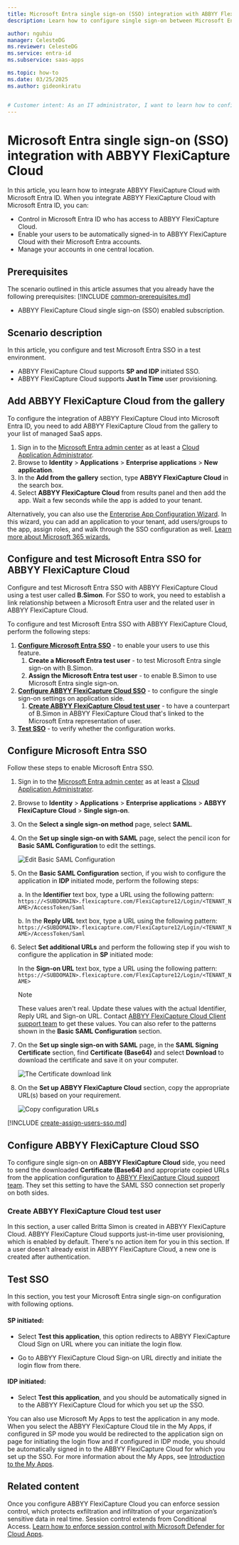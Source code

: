 ```yaml
---
title: Microsoft Entra single sign-on (SSO) integration with ABBYY FlexiCapture Cloud
description: Learn how to configure single sign-on between Microsoft Entra ID and ABBYY FlexiCapture Cloud.

author: nguhiu
manager: CelesteDG
ms.reviewer: CelesteDG
ms.service: entra-id
ms.subservice: saas-apps

ms.topic: how-to
ms.date: 03/25/2025
ms.author: gideonkiratu


# Customer intent: As an IT administrator, I want to learn how to configure single sign-on between Microsoft Entra ID and ABBYY FlexiCapture Cloud so that I can control who has access to ABBYY FlexiCapture Cloud, enable automatic sign-in with Microsoft Entra accounts, and manage my accounts in one central location.
---
```


# Microsoft Entra single sign-on (SSO) integration with ABBYY FlexiCapture Cloud

In this article,  you learn how to integrate ABBYY FlexiCapture Cloud with Microsoft Entra ID. When you integrate ABBYY FlexiCapture Cloud with Microsoft Entra ID, you can:

* Control in Microsoft Entra ID who has access to ABBYY FlexiCapture Cloud.
* Enable your users to be automatically signed-in to ABBYY FlexiCapture Cloud with their Microsoft Entra accounts.
* Manage your accounts in one central location.

## Prerequisites
The scenario outlined in this article assumes that you already have the following prerequisites:
[!INCLUDE [common-prerequisites.md](~/identity/saas-apps/includes/common-prerequisites.md)]
* ABBYY FlexiCapture Cloud single sign-on (SSO) enabled subscription.

## Scenario description

In this article,  you configure and test Microsoft Entra SSO in a test environment.

* ABBYY FlexiCapture Cloud supports **SP and IDP** initiated SSO.
* ABBYY FlexiCapture Cloud supports **Just In Time** user provisioning.

## Add ABBYY FlexiCapture Cloud from the gallery

To configure the integration of ABBYY FlexiCapture Cloud into Microsoft Entra ID, you need to add ABBYY FlexiCapture Cloud from the gallery to your list of managed SaaS apps.

1. Sign in to the [Microsoft Entra admin center](https://entra.microsoft.com) as at least a [Cloud Application Administrator](~/identity/role-based-access-control/permissions-reference.md#cloud-application-administrator).
1. Browse to **Identity** > **Applications** > **Enterprise applications** > **New application**.
1. In the **Add from the gallery** section, type **ABBYY FlexiCapture Cloud** in the search box.
1. Select **ABBYY FlexiCapture Cloud** from results panel and then add the app. Wait a few seconds while the app is added to your tenant.

 Alternatively, you can also use the [Enterprise App Configuration Wizard](https://portal.office.com/AdminPortal/home?Q=Docs#/azureadappintegration). In this wizard, you can add an application to your tenant, add users/groups to the app, assign roles, and walk through the SSO configuration as well. [Learn more about Microsoft 365 wizards.](/microsoft-365/admin/misc/azure-ad-setup-guides)

<a name='configure-and-test-azure-ad-sso-for-abbyy-flexicapture-cloud'></a>

## Configure and test Microsoft Entra SSO for ABBYY FlexiCapture Cloud

Configure and test Microsoft Entra SSO with ABBYY FlexiCapture Cloud using a test user called **B.Simon**. For SSO to work, you need to establish a link relationship between a Microsoft Entra user and the related user in ABBYY FlexiCapture Cloud.

To configure and test Microsoft Entra SSO with ABBYY FlexiCapture Cloud, perform the following steps:

1. **[Configure Microsoft Entra SSO](#configure-azure-ad-sso)** - to enable your users to use this feature.
    1. **Create a Microsoft Entra test user** - to test Microsoft Entra single sign-on with B.Simon.
    1. **Assign the Microsoft Entra test user** - to enable B.Simon to use Microsoft Entra single sign-on.
1. **[Configure ABBYY FlexiCapture Cloud SSO](#configure-abbyy-flexicapture-cloud-sso)** - to configure the single sign-on settings on application side.
    1. **[Create ABBYY FlexiCapture Cloud test user](#create-abbyy-flexicapture-cloud-test-user)** - to have a counterpart of B.Simon in ABBYY FlexiCapture Cloud that's linked to the Microsoft Entra representation of user.
1. **[Test SSO](#test-sso)** - to verify whether the configuration works.

<a name='configure-azure-ad-sso'></a>

## Configure Microsoft Entra SSO

Follow these steps to enable Microsoft Entra SSO.

1. Sign in to the [Microsoft Entra admin center](https://entra.microsoft.com) as at least a [Cloud Application Administrator](~/identity/role-based-access-control/permissions-reference.md#cloud-application-administrator).
1. Browse to **Identity** > **Applications** > **Enterprise applications** > **ABBYY FlexiCapture Cloud** > **Single sign-on**.
1. On the **Select a single sign-on method** page, select **SAML**.
1. On the **Set up single sign-on with SAML** page, select the pencil icon for **Basic SAML Configuration** to edit the settings.

   ![Edit Basic SAML Configuration](common/edit-urls.png)

1. On the **Basic SAML Configuration** section, if you wish to configure the application in **IDP** initiated mode, perform the following steps:

    a. In the **Identifier** text box, type a URL using the following pattern:
    `https://<SUBDOMAIN>.flexicapture.com/FlexiCapture12/Login/<TENANT_NAME>/AccessToken/Saml`

    b. In the **Reply URL** text box, type a URL using the following pattern:
    `https://<SUBDOMAIN>.flexicapture.com/FlexiCapture12/Login/<TENANT_NAME>/AccessToken/Saml`

1. Select **Set additional URLs** and perform the following step if you wish to configure the application in **SP** initiated mode:

    In the **Sign-on URL** text box, type a URL using the following pattern:
    `https://<SUBDOMAIN>.flexicapture.com/FlexiCapture12/Login/<TENANT_NAME>`

    > [!NOTE]
    > These values aren't real. Update these values with the actual Identifier, Reply URL and Sign-on URL. Contact [ABBYY FlexiCapture Cloud Client support team](mailto:support@abbyy.com) to get these values. You can also refer to the patterns shown in the **Basic SAML Configuration** section.

1. On the **Set up single sign-on with SAML** page, in the **SAML Signing Certificate** section,  find **Certificate (Base64)** and select **Download** to download the certificate and save it on your computer.

    ![The Certificate download link](common/certificatebase64.png)

1. On the **Set up ABBYY FlexiCapture Cloud** section, copy the appropriate URL(s) based on your requirement.

    ![Copy configuration URLs](common/copy-configuration-urls.png)

<a name='create-an-azure-ad-test-user'></a>

[!INCLUDE [create-assign-users-sso.md](~/identity/saas-apps/includes/create-assign-users-sso.md)]

## Configure ABBYY FlexiCapture Cloud SSO

To configure single sign-on on **ABBYY FlexiCapture Cloud** side, you need to send the downloaded **Certificate (Base64)** and appropriate copied URLs from the application configuration to [ABBYY FlexiCapture Cloud support team](mailto:support@abbyy.com). They set this setting to have the SAML SSO connection set properly on both sides.

### Create ABBYY FlexiCapture Cloud test user

In this section, a user called Britta Simon is created in ABBYY FlexiCapture Cloud. ABBYY FlexiCapture Cloud supports just-in-time user provisioning, which is enabled by default. There's no action item for you in this section. If a user doesn't already exist in ABBYY FlexiCapture Cloud, a new one is created after authentication.

## Test SSO 

In this section, you test your Microsoft Entra single sign-on configuration with following options. 

#### SP initiated:

* Select **Test this application**, this option redirects to ABBYY FlexiCapture Cloud Sign on URL where you can initiate the login flow.  

* Go to ABBYY FlexiCapture Cloud Sign-on URL directly and initiate the login flow from there.

#### IDP initiated:

* Select **Test this application**, and you should be automatically signed in to the ABBYY FlexiCapture Cloud for which you set up the SSO. 

You can also use Microsoft My Apps to test the application in any mode. When you select the ABBYY FlexiCapture Cloud tile in the My Apps, if configured in SP mode you would be redirected to the application sign on page for initiating the login flow and if configured in IDP mode, you should be automatically signed in to the ABBYY FlexiCapture Cloud for which you set up the SSO. For more information about the My Apps, see [Introduction to the My Apps](https://support.microsoft.com/account-billing/sign-in-and-start-apps-from-the-my-apps-portal-2f3b1bae-0e5a-4a86-a33e-876fbd2a4510).

## Related content

Once you configure ABBYY FlexiCapture Cloud you can enforce session control, which protects exfiltration and infiltration of your organization’s sensitive data in real time. Session control extends from Conditional Access. [Learn how to enforce session control with Microsoft Defender for Cloud Apps](/cloud-app-security/proxy-deployment-any-app).
